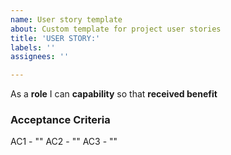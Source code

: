 ```yaml
---
name: User story template
about: Custom template for project user stories
title: 'USER STORY:'
labels: ''
assignees: ''

---
```


As a **role** I can **capability** so that **received benefit**

### Acceptance Criteria

AC1 - ""
AC2 - ""
AC3 - ""
